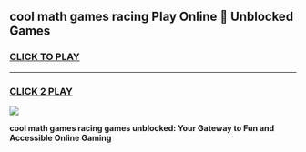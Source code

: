 
## cool math games racing Play Online 👋 Unblocked Games
<h3>
<a href="https://news.freeplayer.one?title=cool_math_games_racing&ref=17CMG">CLICK TO PLAY</a></h3>
<hr>

<h3>
<a href="https://news.freeplayer.one?title=cool_math_games_racing&ref=17CMG">CLICK 2 PLAY</a>
  
</h3>

<a href="https://news.freeplayer.one?title=cool_math_games_racing&ref=17CMG/"><img src="https://clearcache.store/games.png"></a>


**cool math games racing games unblocked: Your Gateway to Fun and Accessible Online Gaming**
